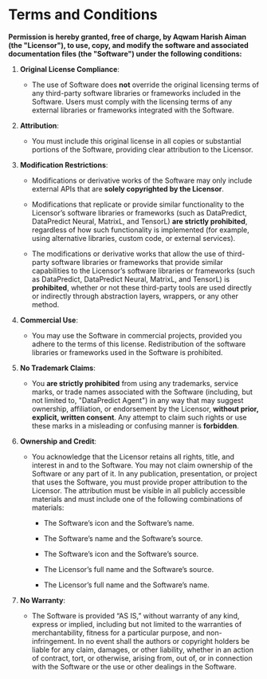 # Terms and Conditions

**Permission is hereby granted, free of charge, by Aqwam Harish Aiman (the "Licensor"), to use, copy, and modify the software and associated documentation files (the "Software") under the following conditions:**

1. **Original License Compliance**:

    * The use of Software does **not** override the original licensing terms of any third-party software libraries or frameworks included in the Software. Users must comply with the licensing terms of any external libraries or frameworks integrated with the Software.

2. **Attribution**:

   * You must include this original license in all copies or substantial portions of the Software, providing clear attribution to the Licensor.

3. **Modification Restrictions**:
   
   * Modifications or derivative works of the Software may only include external APIs that are **solely copyrighted by the Licensor**.
     
   * Modifications that replicate or provide similar functionality to the Licensor’s software libraries or frameworks (such as DataPredict, DataPredict Neural, MatrixL, and TensorL) **are strictly prohibited**, regardless of how such functionality is implemented (for example, using alternative libraries, custom code, or external services).
     
   * The modifications or derivative works that allow the use of third-party software libraries or frameworks that provide similar capabilities to the Licensor’s software libraries or frameworks (such as DataPredict, DataPredict Neural, MatrixL, and TensorL) is **prohibited**, whether or not these third-party tools are used directly or indirectly through abstraction layers, wrappers, or any other method.

4. **Commercial Use**:

   * You may use the Software in commercial projects, provided you adhere to the terms of this license. Redistribution of the software libraries or frameworks used in the Software is prohibited.

5. **No Trademark Claims**:

   * You **are strictly prohibited** from using any trademarks, service marks, or trade names associated with the Software (including, but not limited to, "DataPredict Agent") in any way that may suggest ownership, affiliation, or endorsement by the Licensor, **without prior, explicit, written consent**. Any attempt to claim such rights or use these marks in a misleading or confusing manner is **forbidden**.

6. **Ownership and Credit**:

   * You acknowledge that the Licensor retains all rights, title, and interest in and to the Software. You may not claim ownership of the Software or any part of it. In any publication, presentation, or project that uses the Software, you must provide proper attribution to the Licensor. The attribution must be visible in all publicly accessible materials and must include one of the following combinations of materials:

      * The Software’s icon and the Software’s name.
     
      * The Software’s name and the Software’s source.
     
      * The Software’s icon and the Software’s source.
     
      * The Licensor’s full name and the Software’s source.
     
      * The Licensor’s full name and the Software’s name.

7. **No Warranty**:

   * The Software is provided “AS IS,” without warranty of any kind, express or implied, including but not limited to the warranties of merchantability, fitness for a particular purpose, and non-infringement. In no event shall the authors or copyright holders be liable for any claim, damages, or other liability, whether in an action of contract, tort, or otherwise, arising from, out of, or in connection with the Software or the use or other dealings in the Software.
